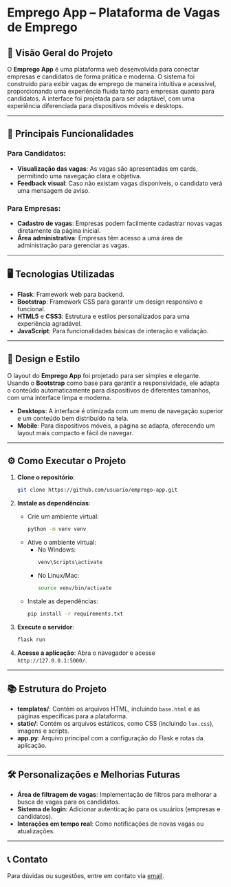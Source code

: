 

# **Emprego App – Plataforma de Vagas de Emprego**

## 🚀 **Visão Geral do Projeto**  
O **Emprego App** é uma plataforma web desenvolvida para conectar empresas e candidatos de forma prática e moderna. O sistema foi construído para exibir vagas de emprego de maneira intuitiva e acessível, proporcionando uma experiência fluida tanto para empresas quanto para candidatos. A interface foi projetada para ser adaptável, com uma experiência diferenciada para dispositivos móveis e desktops.

---

## 🌟 **Principais Funcionalidades**

### **Para Candidatos:**
- **Visualização das vagas**: As vagas são apresentadas em cards, permitindo uma navegação clara e objetiva.
- **Feedback visual**: Caso não existam vagas disponíveis, o candidato verá uma mensagem de aviso.

### **Para Empresas:**
- **Cadastro de vagas**: Empresas podem facilmente cadastrar novas vagas diretamente da página inicial.
- **Área administrativa**: Empresas têm acesso a uma área de administração para gerenciar as vagas.

---

## 🖥️ **Tecnologias Utilizadas**

- **Flask**: Framework web para backend.
- **Bootstrap**: Framework CSS para garantir um design responsivo e funcional.
- **HTML5** e **CSS3**: Estrutura e estilos personalizados para uma experiência agradável.
- **JavaScript**: Para funcionalidades básicas de interação e validação.

---

## 🎨 **Design e Estilo**

O layout do **Emprego App** foi projetado para ser simples e elegante. Usando o **Bootstrap** como base para garantir a responsividade, ele adapta o conteúdo automaticamente para dispositivos de diferentes tamanhos, com uma interface limpa e moderna.

- **Desktops**: A interface é otimizada com um menu de navegação superior e um conteúdo bem distribuído na tela.
- **Mobile**: Para dispositivos móveis, a página se adapta, oferecendo um layout mais compacto e fácil de navegar.

---

## ⚙️ **Como Executar o Projeto**

1. **Clone o repositório**:
   ```bash
   git clone https://github.com/usuario/emprego-app.git
   ```

2. **Instale as dependências**:
   - Crie um ambiente virtual:
     ```bash
     python -m venv venv
     ```
   - Ative o ambiente virtual:
     - No Windows:
       ```bash
       venv\Scripts\activate
       ```
     - No Linux/Mac:
       ```bash
       source venv/bin/activate
       ```
   - Instale as dependências:
     ```bash
     pip install -r requirements.txt
     ```

3. **Execute o servidor**:
   ```bash
   flask run
   ```

4. **Acesse a aplicação**:
   Abra o navegador e acesse `http://127.0.0.1:5000/`.

---

## 📚 **Estrutura do Projeto**

- **templates/**: Contém os arquivos HTML, incluindo `base.html` e as páginas específicas para a plataforma.
- **static/**: Contém os arquivos estáticos, como CSS (incluindo `lux.css`), imagens e scripts.
- **app.py**: Arquivo principal com a configuração do Flask e rotas da aplicação.

---

## 🛠️ **Personalizações e Melhorias Futuras**

- **Área de filtragem de vagas**: Implementação de filtros para melhorar a busca de vagas para os candidatos.
- **Sistema de login**: Adicionar autenticação para os usuários (empresas e candidatos).
- **Interações em tempo real**: Como notificações de novas vagas ou atualizações.

---

## 📞 **Contato**

Para dúvidas ou sugestões, entre em contato via [email](mailto:exemplo@dominio.com).